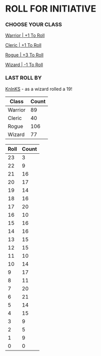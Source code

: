# ROLL FOR INITIATIVE
### CHOOSE YOUR CLASS

[Warrior | +1 To Roll](https://github.com/benjaminsampica/benjaminsampica/issues/new?title=roll%7Cwarrior&body=Just+click+%27Submit+new+issue%27.)

[Cleric | +1 To Roll](https://github.com/benjaminsampica/benjaminsampica/issues/new?title=roll%7Ccleric&body=Just+click+%27Submit+new+issue%27.)

[Rogue | +3 To Roll](https://github.com/benjaminsampica/benjaminsampica/issues/new?title=roll%7Crogue&body=Just+click+%27Submit+new+issue%27.)

[Wizard | -1 To Roll](https://github.com/benjaminsampica/benjaminsampica/issues/new?title=roll%7Cwizard&body=Just+click+%27Submit+new+issue%27.)
### LAST ROLL BY
[KnlnKS](https://www.github.com/KnlnKS) - as a wizard rolled a 19!

|Class|Count|
|-|-|
|Warrior|89|
|Cleric|40|
|Rogue|106|
|Wizard|77|

|Roll|Count|
|-|-|
|23|3
|22|9
|21|16
|20|17
|19|14
|18|16
|17|20
|16|10
|15|16
|14|16
|13|15
|12|15
|11|10
|10|14
|9|17
|8|11
|7|20
|6|21
|5|14
|4|15
|3|9
|2|5
|1|9
|0|0
